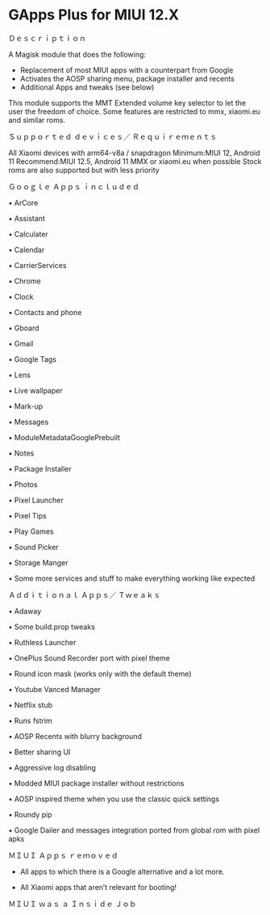 # GApps Plus for MIUI 12.X

Ｄｅｓｃｒｉｐｔｉｏｎ



A Magisk module that does the following:

- Replacement of most MIUI apps with a counterpart from Google
- Activates the AOSP sharing menu, package installer and recents
- Additional Apps and tweaks (see below)

This module supports the MMT Extended volume key selector to let the user the freedom of choice.
Some features are restricted to mmx, xiaomi.eu and similar roms.



Ｓｕｐｐｏｒｔｅｄ ｄｅｖｉｃｅｓ／
Ｒｅｑｕｉｒｅｍｅｎｔｓ



All Xiaomi devices with arm64-v8a / snapdragon
Minimum:MIUI 12, Android 11
Recommend:MIUI 12.5, Android 11
MMX or xiaomi.eu when possible
Stock roms are also supported but with less priority



Ｇｏｏｇｌｅ  Ａｐｐｓ
ｉｎｃｌｕｄｅｄ



• ArCore

• Assistant

• Calculater

• Calendar

• CarrierServices

• Chrome

• Clock

• Contacts and phone

• Gboard

• Gmail

• Google Tags

• Lens

• Live wallpaper

• Mark-up

• Messages

• ModuleMetadataGooglePrebuilt

• Notes

• Package Installer

• Photos

• Pixel Launcher

• Pixel Tips

• Play Games

• Sound Picker

• Storage Manger

• Some more services and stuff to make everything working like expected




Ａｄｄｉｔｉｏｎａｌ  Ａｐｐｓ／
Ｔｗｅａｋｓ



• Adaway

• Some build.prop tweaks

• Ruthless Launcher

• OnePlus Sound Recorder port with pixel theme

• Round icon mask (works only with the default theme)

• Youtube Vanced Manager

• Netflix stub

• Runs fstrim

• AOSP Recents with blurry background

• Better sharing UI

• Aggressive log disabling

• Modded MIUI package installer without restrictions

• AOSP inspired theme when you use the classic quick settings

• Roundy pip

• Google Dailer and messages integration ported from global rom with pixel apks




ＭＩＵＩ  Ａｐｐｓ ｒｅｍｏｖｅｄ



- All apps to which there is a Google alternative and a lot more.

- All Xiaomi apps that aren’t relevant for booting!






ＭＩＵＩ  ｗａｓ  ａ  Ｉｎｓｉｄｅ  Ｊｏｂ
